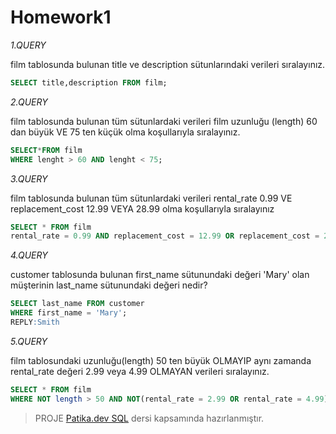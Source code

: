 # Homework1

*1.QUERY*

film tablosunda bulunan title ve description sütunlarındaki verileri sıralayınız.

```SQL
SELECT title,description FROM film;
```

*2.QUERY*

film tablosunda bulunan tüm sütunlardaki verileri film uzunluğu (length) 60 dan büyük VE 75 ten küçük olma koşullarıyla sıralayınız.
```SQL
SELECT*FROM film 
WHERE lenght > 60 AND lenght < 75;
```
 
*3.QUERY*

film tablosunda bulunan tüm sütunlardaki verileri rental_rate 0.99 VE replacement_cost 12.99 VEYA 28.99 olma koşullarıyla sıralayınız
```SQL
SELECT * FROM film 
rental_rate = 0.99 AND replacement_cost = 12.99 OR replacement_cost = 28.99;
```

*4.QUERY*

customer tablosunda bulunan first_name sütunundaki değeri 'Mary' olan müşterinin last_name sütunundaki değeri nedir?
```SQL
SELECT last_name FROM customer
WHERE first_name = 'Mary';
REPLY:Smith
```

*5.QUERY*

film tablosundaki uzunluğu(length) 50 ten büyük OLMAYIP aynı zamanda rental_rate değeri 2.99 veya 4.99 OLMAYAN verileri sıralayınız.
```SQL
SELECT * FROM film
WHERE NOT length > 50 AND NOT(rental_rate = 2.99 OR rental_rate = 4.99);
```

> PROJE [Patika.dev SQL](https://app.patika.dev/sefad) dersi kapsamında hazırlanmıştır.
